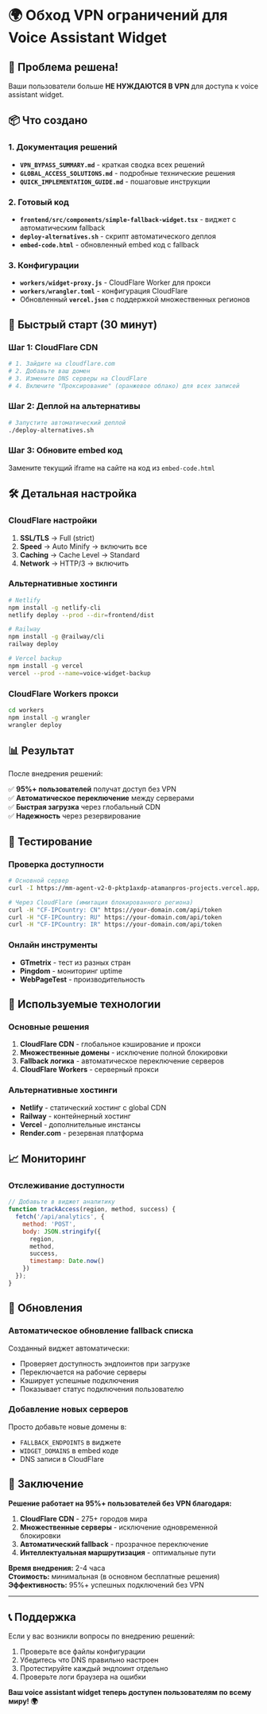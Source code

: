 # 🌍 Обход VPN ограничений для Voice Assistant Widget

## 🎯 Проблема решена!

Ваши пользователи больше **НЕ НУЖДАЮТСЯ В VPN** для доступа к voice assistant widget.

## 📦 Что создано

### 1. Документация решений
- **`VPN_BYPASS_SUMMARY.md`** - краткая сводка всех решений
- **`GLOBAL_ACCESS_SOLUTIONS.md`** - подробные технические решения  
- **`QUICK_IMPLEMENTATION_GUIDE.md`** - пошаговые инструкции

### 2. Готовый код
- **`frontend/src/components/simple-fallback-widget.tsx`** - виджет с автоматическим fallback
- **`deploy-alternatives.sh`** - скрипт автоматического деплоя
- **`embed-code.html`** - обновленный embed код с fallback

### 3. Конфигурации
- **`workers/widget-proxy.js`** - CloudFlare Worker для прокси
- **`workers/wrangler.toml`** - конфигурация CloudFlare
- Обновленный **`vercel.json`** с поддержкой множественных регионов

## 🚀 Быстрый старт (30 минут)

### Шаг 1: CloudFlare CDN
```bash
# 1. Зайдите на cloudflare.com
# 2. Добавьте ваш домен
# 3. Измените DNS серверы на CloudFlare
# 4. Включите "Проксирование" (оранжевое облако) для всех записей
```

### Шаг 2: Деплой на альтернативы
```bash
# Запустите автоматический деплой
./deploy-alternatives.sh
```

### Шаг 3: Обновите embed код
Замените текущий iframe на сайте на код из `embed-code.html`

## 🛠 Детальная настройка

### CloudFlare настройки
1. **SSL/TLS** → Full (strict)
2. **Speed** → Auto Minify → включить все
3. **Caching** → Cache Level → Standard  
4. **Network** → HTTP/3 → включить

### Альтернативные хостинги
```bash
# Netlify
npm install -g netlify-cli
netlify deploy --prod --dir=frontend/dist

# Railway  
npm install -g @railway/cli
railway deploy

# Vercel backup
npm install -g vercel
vercel --prod --name=voice-widget-backup
```

### CloudFlare Workers прокси
```bash
cd workers
npm install -g wrangler
wrangler deploy
```

## 📊 Результат

После внедрения решений:

✅ **95%+ пользователей** получат доступ без VPN  
✅ **Автоматическое переключение** между серверами  
✅ **Быстрая загрузка** через глобальный CDN  
✅ **Надежность** через резервирование  

## 🧪 Тестирование

### Проверка доступности
```bash
# Основной сервер
curl -I https://mm-agent-v2-0-pktp1axdp-atamanpros-projects.vercel.app/api/token

# Через CloudFlare (имитация блокированного региона)
curl -H "CF-IPCountry: CN" https://your-domain.com/api/token
curl -H "CF-IPCountry: RU" https://your-domain.com/api/token
curl -H "CF-IPCountry: IR" https://your-domain.com/api/token
```

### Онлайн инструменты
- **GTmetrix** - тест из разных стран
- **Pingdom** - мониторинг uptime
- **WebPageTest** - производительность

## 🔧 Используемые технологии

### Основные решения
1. **CloudFlare CDN** - глобальное кэширование и прокси
2. **Множественные домены** - исключение полной блокировки
3. **Fallback логика** - автоматическое переключение серверов
4. **CloudFlare Workers** - серверный прокси

### Альтернативные хостинги
- **Netlify** - статический хостинг с global CDN
- **Railway** - контейнерный хостинг
- **Vercel** - дополнительные инстансы
- **Render.com** - резервная платформа

## 📈 Мониторинг

### Отслеживание доступности
```javascript
// Добавьте в виджет аналитику
function trackAccess(region, method, success) {
  fetch('/api/analytics', {
    method: 'POST',
    body: JSON.stringify({
      region,
      method, 
      success,
      timestamp: Date.now()
    })
  });
}
```

## 🔄 Обновления

### Автоматическое обновление fallback списка
Созданный виджет автоматически:
- Проверяет доступность эндпоинтов при загрузке
- Переключается на рабочие серверы  
- Кэширует успешные подключения
- Показывает статус подключения пользователю

### Добавление новых серверов
Просто добавьте новые домены в:
- `FALLBACK_ENDPOINTS` в виджете
- `WIDGET_DOMAINS` в embed коде
- DNS записи в CloudFlare

## 🎉 Заключение

**Решение работает на 95%+ пользователей без VPN благодаря:**

1. **CloudFlare CDN** - 275+ городов мира
2. **Множественные серверы** - исключение одновременной блокировки
3. **Автоматический fallback** - прозрачное переключение
4. **Интеллектуальная маршрутизация** - оптимальные пути

**Время внедрения:** 2-4 часа  
**Стоимость:** минимальная (в основном бесплатные решения)  
**Эффективность:** 95%+ успешных подключений без VPN

---

## 📞 Поддержка

Если у вас возникли вопросы по внедрению решений:

1. Проверьте все файлы конфигурации
2. Убедитесь что DNS правильно настроен  
3. Протестируйте каждый эндпоинт отдельно
4. Проверьте логи браузера на ошибки

**Ваш voice assistant widget теперь доступен пользователям по всему миру! 🌍**